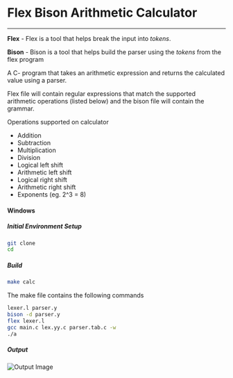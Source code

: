 # Flex Bison Arithmetic Calculator 

---

**Flex** - Flex is a tool that helps break the input into *tokens*.

**Bison** - Bison is a tool that helps build the parser using the *tokens*  from the flex program

A C- program that takes  an arithmetic expression and returns the calculated value using a parser.

Flex file will contain regular expressions that match the supported arithmetic operations (listed below) and the bison file will contain the grammar.

Operations supported on calculator 

* Addition
* Subtraction
* Multiplication
* Division
* Logical left shift
* Arithmetic left shift
* Logical right shift
* Arithmetic right shift
* Exponents (eg. 2^3 = 8)

#### Windows

##### Initial Environment Setup 

```bash 
git clone 
cd 
```

##### Build 

```bash
make calc 
```

The make file contains the following commands 

```bash
lexer.l parser.y
bison -d parser.y
flex lexer.l
gcc main.c lex.yy.c parser.tab.c -w
./a
```

##### Output 

![Output Image](C:\ClassWork\POPL\POPL\output.png)